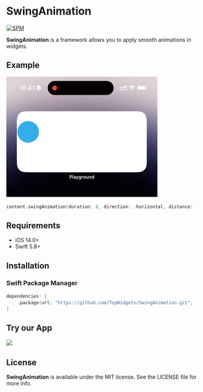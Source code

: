 # SwingAnimation
[![SPM](https://img.shields.io/badge/SPM-supported-DE5C43.svg?style=flat)](https://swift.org/package-manager/)

**SwingAnimation** is a framework allows you to apply smooth animations in widgets.

## Example

![Demo](./Demo.gif)


```swift
content.swingAnimation(duration: 8, direction: .horizontal, distance: 100)
```

## Requirements

* iOS 14.0+
* Swift 5.8+

## Installation

### Swift Package Manager

```swift
dependencies: [
    .package(url: "https://github.com/TopWidgets/SwingAnimation.git", .upToNextMajor(from: "1.0.0"))
]
```

## Try our App
<a href = "https://apps.apple.com/cn/app/Top-Widgets⁺/id6446477593">
<img src = "https://is1-ssl.mzstatic.com/image/thumb/Purple126/v4/90/e1/ed/90e1edd7-1c19-9b0c-2996-accda8cfddca/AppIcon-1x_U007ephone-85-220.png/246x0w.png"
    style = "width:100;height:100px;"    
    /></a>

## License

**SwingAnimation** is available under the MIT license. See the LICENSE file for more info.
